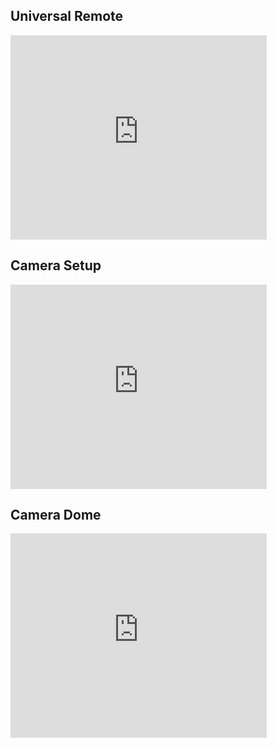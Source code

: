 <div class="body2">
	<div class="main">
<!-- content -->
		<section id="content">
			<div class="marg_top wrapper">
				<article class="col1 video">
					<div class="box1_out">
						<div class="box1">
							<h2>Universal Remote</h2>
							<embed height="327" width="410" base="http://www.youtube.com/v/" wmode="opaque" type="application/x-shockwave-flash" src="http://www.youtube.com/v/NYPrsTqbBkM&rel=0" />
						</div>
					</div>
					<div class="box1_bot"><div class="box1_bot_left"><div class="box1_bot_right"></div></div></div>
				</article>
				<article class="col1 pad_left1 video">
					<div class="box1_out">
						<h2>Camera Setup</h2>
						<embed height="327" width="410" base="http://www.youtube.com/v/" wmode="opaque" type="application/x-shockwave-flash" src="http://www.youtube.com/v/etdJuvhWalM&rel=0" />
					</div>
					<div class="box1_bot"><div class="box1_bot_left"><div class="box1_bot_right"></div></div></div>
				</article>
			</div>
		</section>
		<section id="content2">
			<div class="marg_top wrapper">
				<article class="col1 video">
					<div class="box1_out">
						<div class="box1">
							<h2>Camera Dome</h2>
							<embed height="327" width="410" base="http://www.youtube.com/v/" wmode="opaque" type="application/x-shockwave-flash" src="http://www.youtube.com/v/nVsgEaDEsaw&rel=0" />
						</div>
					</div>
					<div class="box1_bot"><div class="box1_bot_left"><div class="box1_bot_right"></div></div></div>
				</article>
			</div>
		</section>
<!-- / content -->
	</div>
</div>
